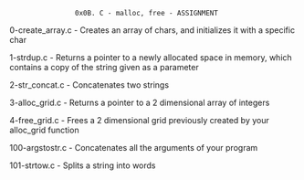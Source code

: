 					0x0B. C - malloc, free - ASSIGNMENT

0-create_array.c - Creates an array of chars, and initializes it with a specific char

1-strdup.c - Returns a pointer to a newly allocated space in memory, which contains a copy of the string given as a parameter

2-str_concat.c - Concatenates two strings

3-alloc_grid.c - Returns a pointer to a 2 dimensional array of integers

4-free_grid.c - Frees a 2 dimensional grid previously created by your alloc_grid function

100-argstostr.c - Concatenates all the arguments of your program

101-strtow.c - Splits a string into words
